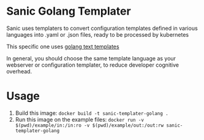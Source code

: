 # Sanic Golang Templater

Sanic uses templaters to convert configuration templates defined in various languages into .yaml or .json files, ready to be processed by kubernetes

This specific one uses [golang text templates](https://tip.golang.org/pkg/text/template/)

In general, you should choose the same template language as your webserver or configuration templater, to reduce developer cognitive overhead.

# Usage

1. Build this image: `docker build -t sanic-templater-golang .`
2. Run this image on the example files: `docker run -v $(pwd)/example/in:/in:ro -v $(pwd)/example/out:/out:rw sanic-templater-golang`